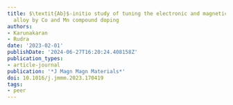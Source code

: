 ```yaml
---
title: $\textit{Ab}$-initio study of tuning the electronic and magnetic properties of Ni$_2$MnGa Heusler
  alloy by Co and Mn compound doping
authors:
- Karunakaran
- Rudra
date: '2023-02-01'
publishDate: '2024-06-27T16:20:24.408158Z'
publication_types:
- article-journal
publication: '*J Magn Magn Materials*'
doi: 10.1016/j.jmmm.2023.170419
tags:
- peer
---
```

